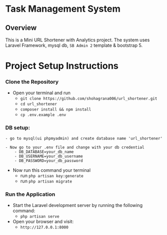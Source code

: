 # Task Management System

## Overview

This is a Mini URL Shortener with Analytics project. The system uses Laravel Framework, mysql db, `SB Admin 2` template & bootstrap 5. 



# Project Setup Instructions

### Clone the Repository

- Open your terminal and run
    - `git clone https://github.com/shohagrana006/url_shortener.git`
    - `cd url_shortener`
    - `composer install && npm install`
    - `cp .env.example .env`

### DB setup:
    - go to mysql(ui phpmyadmin) and create database name 'url_shortener'

    - Now go to your .env file and change with your db credential
        - DB_DATABASE=your_db_name
        - DB_USERNAME=your_db_username
        - DB_PASSWORD=your_db_password

- Now run this command your terminal
    - run `php artisan key:generate`
    - run `php artisan migrate`


### Run the Application

- Start the Laravel development server by running the following command:
    - `php artisan serve`
- Open your browser and visit:
    - `http://127.0.0.1:8000`
